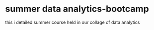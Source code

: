 # summer data analytics-bootcamp
this i  detailed summer course held in our collage of data analytics 
